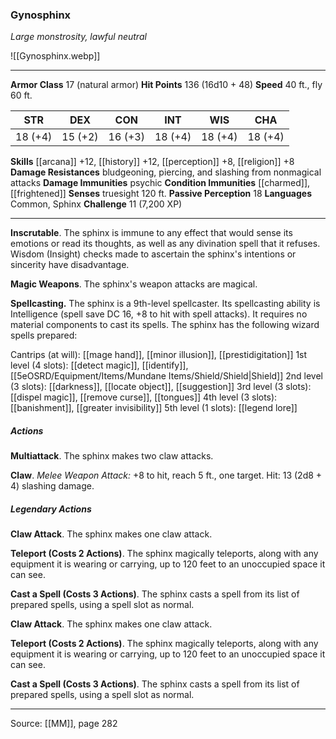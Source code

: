 ### Gynosphinx
_Large monstrosity, lawful neutral_

![[Gynosphinx.webp]]




---

**Armor Class** 17 (natural armor)
**Hit Points** 136 (16d10 + 48)
**Speed** 40 ft., fly 60 ft.

| STR     | DEX     | CON     | INT     | WIS     | CHA     |
|---------|---------|---------|---------|---------|---------|
| 18 (+4) | 15 (+2) | 16 (+3) | 18 (+4) | 18 (+4) | 18 (+4) |

**Skills** [[arcana]] +12, [[history]] +12, [[perception]] +8, [[religion]] +8
**Damage Resistances** bludgeoning, piercing, and slashing from nonmagical attacks
**Damage Immunities** psychic
**Condition Immunities** [[charmed]], [[frightened]]
**Senses** truesight 120 ft.
**Passive Perception** 18
**Languages** Common, Sphinx
**Challenge** 11 (7,200 XP)

---

**Inscrutable**. The sphinx is immune to any effect that would sense its emotions or read its thoughts, as well as any divination spell that it refuses. Wisdom (Insight) checks made to ascertain the sphinx's intentions or sincerity have disadvantage.

**Magic Weapons**. The sphinx's weapon attacks are magical.

**Spellcasting.** The sphinx is a 9th-level spellcaster. Its spellcasting ability is Intelligence (spell save DC 16, +8 to hit with spell attacks). It requires no material components to cast its spells. The sphinx has the following wizard spells prepared:

Cantrips (at will): [[mage hand]], [[minor illusion]], [[prestidigitation]]
1st level (4 slots): [[detect magic]], [[identify]], [[5eOSRD/Equipment/Items/Mundane Items/Shield/Shield|Shield]]
2nd level (3 slots): [[darkness]], [[locate object]], [[suggestion]]
3rd level (3 slots): [[dispel magic]], [[remove curse]], [[tongues]]
4th level (3 slots): [[banishment]], [[greater invisibility]]
5th level (1 slots): [[legend lore]]

##### Actions
**Multiattack**. The sphinx makes two claw attacks.

**Claw**. _Melee Weapon Attack:_ +8 to hit, reach 5 ft., one target. Hit: 13 (2d8 + 4) slashing damage.

##### Legendary Actions
**Claw Attack**. The sphinx makes one claw attack.

**Teleport (Costs 2 Actions)**. The sphinx magically teleports, along with any equipment it is wearing or carrying, up to 120 feet to an unoccupied space it can see.

**Cast a Spell (Costs 3 Actions)**. The sphinx casts a spell from its list of prepared spells, using a spell slot as normal.

**Claw Attack**. The sphinx makes one claw attack.

**Teleport (Costs 2 Actions)**. The sphinx magically teleports, along with any equipment it is wearing or carrying, up to 120 feet to an unoccupied space it can see.

**Cast a Spell (Costs 3 Actions)**. The sphinx casts a spell from its list of prepared spells, using a spell slot as normal.


---

Source: [[MM]], page 282
